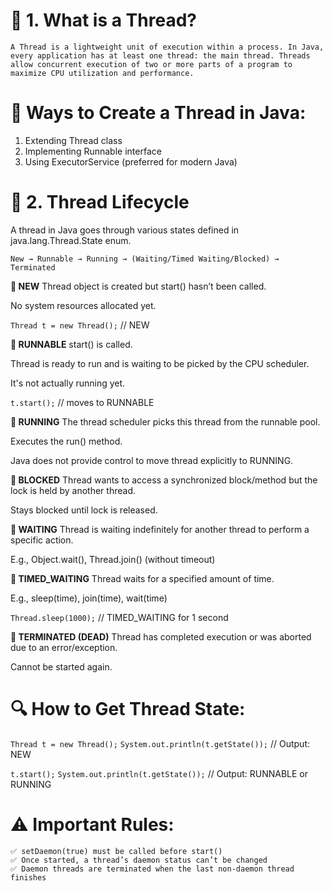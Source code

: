 # 🧵 1. What is a Thread?

`A Thread is a lightweight unit of execution within a process. In Java, 
every application has at least one thread: the main thread.
Threads allow concurrent execution of two or more parts of a program to maximize CPU utilization and performance.`

# 🧵 Ways to Create a Thread in Java:

1. Extending Thread class
2. Implementing Runnable interface
3. Using ExecutorService (preferred for modern Java)


# 🔁 2. Thread Lifecycle

A thread in Java goes through various states defined in java.lang.Thread.State enum.

`New → Runnable → Running → (Waiting/Timed Waiting/Blocked) → Terminated`


**🔹 NEW**
Thread object is created but start() hasn’t been called.

No system resources allocated yet.

`Thread t = new Thread();` // NEW


**🔹 RUNNABLE**
start() is called.

Thread is ready to run and is waiting to be picked by the CPU scheduler.

It's not actually running yet.

`t.start();` // moves to RUNNABLE


**🔹 RUNNING**
The thread scheduler picks this thread from the runnable pool.

Executes the run() method.

Java does not provide control to move thread explicitly to RUNNING.


**🔹 BLOCKED**
Thread wants to access a synchronized block/method but the lock is held by another thread.

Stays blocked until lock is released.


**🔹 WAITING**
Thread is waiting indefinitely for another thread to perform a specific action.

E.g., Object.wait(), Thread.join() (without timeout)


**🔹 TIMED_WAITING**
Thread waits for a specified amount of time.

E.g., sleep(time), join(time), wait(time)

`Thread.sleep(1000);` // TIMED_WAITING for 1 second


**🔹 TERMINATED (DEAD)**
Thread has completed execution or was aborted due to an error/exception.

Cannot be started again.


# 🔍 How to Get Thread State:

`Thread t = new Thread();`
`System.out.println(t.getState());` // Output: NEW

`t.start();`
`System.out.println(t.getState());` // Output: RUNNABLE or RUNNING


# ⚠️ Important Rules:

    ✅ setDaemon(true) must be called before start()
    ✅ Once started, a thread’s daemon status can’t be changed
    ✅ Daemon threads are terminated when the last non-daemon thread finishes
   


